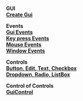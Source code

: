 __GUI__  
__[Create Gui](/Documentation/gui)__  __Events__  __[Gui Events](/Documentation/events/gui-events)__  __[Key press Events](/Documentation/events/key-press)__  __[Mouse Events](/Documentation/events/mouse-events)__  __[Window Events](/Documentation/events/window-events)__   __Controls__  
__[Button, Edit, Text, Checkbox](Documentation/controls/controls-main#basic-controls)__  
__[Dropdown, Radio, ListBox](Documentation/controls/controls-main#items-controls)__  __Control of Controls__   __[GuiControl](Documentation/controls/controls-guicontrol)__    
